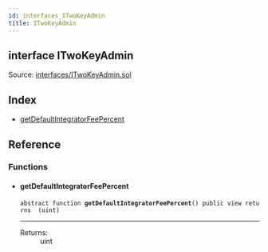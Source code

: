 ```yaml
---
id: interfaces_ITwoKeyAdmin
title: ITwoKeyAdmin
---
```


<div class="contract-doc"><div class="contract"><h2 class="contract-header"><span class="contract-kind">interface</span> ITwoKeyAdmin</h2><div class="source">Source: <a href="git+https://github.com/2keynet/web3-alpha/blob/v0.0.3/contracts/interfaces/ITwoKeyAdmin.sol" target="_blank">interfaces/ITwoKeyAdmin.sol</a></div></div><div class="index"><h2>Index</h2><ul><li><a href="interfaces_ITwoKeyAdmin.html#getDefaultIntegratorFeePercent">getDefaultIntegratorFeePercent</a></li></ul></div><div class="reference"><h2>Reference</h2><div class="functions"><h3>Functions</h3><ul><li><div class="item function"><span id="getDefaultIntegratorFeePercent" class="anchor-marker"></span><h4 class="name">getDefaultIntegratorFeePercent</h4><div class="body"><code class="signature"><span>abstract </span>function <strong>getDefaultIntegratorFeePercent</strong><span>() </span><span>public </span><span>view </span><span>returns  (uint) </span></code><hr/><dl><dt><span class="label-return">Returns:</span></dt><dd>uint</dd></dl></div></div></li></ul></div></div></div>
